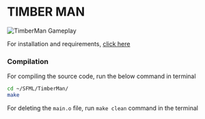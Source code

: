 # TIMBER MAN

![TimberMan Gameplay](https://i.ibb.co/2dPfW5r/timberman.gif)

For installation and requirements, [click here][1]

### Compilation
For compiling the source code, run the below command in terminal

```bash
cd ~/SFML/TimberMan/
make
```

For deleting the `main.o` file, run `make clean` command in the terminal

[1]: https://github.com/chauhan739/SFML#requirements
